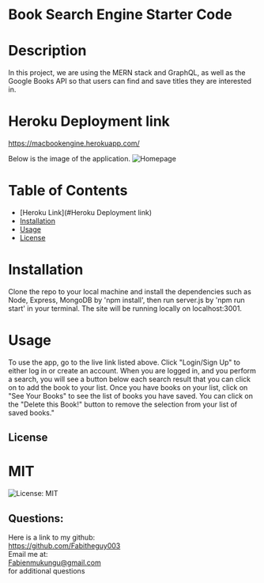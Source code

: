 # Book Search Engine Starter Code


# Description
In this project, we are using the MERN stack and GraphQL, as well as the Google Books API so that users can find and save titles they are interested in.

# Heroku Deployment link
https://macbookengine.herokuapp.com/

Below is the image of the application.
![Homepage](./Images/Google%20Book%20Search%20-%20Cent%20Browser%202023-03-31%2011_41_00%20AM.png)

# Table of Contents
* [Heroku Link](#Heroku Deployment link)
* [Installation](#installation)
* [Usage](#usage)
* [License](#license)

# Installation
Clone the repo to your local machine and install the dependencies such as Node, Express, MongoDB by 'npm install', then run server.js by 'npm run start' in your terminal. The site will be running locally on localhost:3001.

# Usage
To use the app, go to the live link listed above.  Click "Login/Sign Up" to either log in or create an account. When you are logged in, and you perform a search, you will see a button below each search result that you can click on to add the book to your list. Once you have books on your list, click on "See Your Books" to see the list of books you have saved. You can click on the "Delete this Book!" button to remove the selection from your list of saved books."


## License
  # MIT
  ![License: MIT](https://img.shields.io/badge/License-MIT-yellow.svg)

## Questions:
 Here is a link to my github:  
https://github.com/Fabitheguy003  
 Email me at:  
Fabienmukungu@gmail.com  
for additional questions